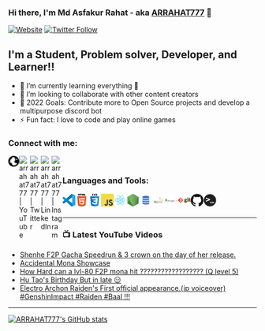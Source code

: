 ### Hi there, I'm Md Asfakur Rahat - aka [ARRAHAT777][website] 👋 

[![Website](https://img.shields.io/website?label=arrahat777gaming.com&style=for-the-badge&url=https%3A%2F%2Far-rahat.github.io/arrahat777gaming/)](https://ar-rahat.github.io/arrahat777gaming/)
[![Twitter Follow](https://img.shields.io/twitter/follow/arrahat777?color=1DA1F2&logo=twitter&style=for-the-badge)](https://twitter.com/intent/follow?original_referer=https%3A%2F%2Fgithub.com%2Farrahat777&screen_name=arrahat777)

## I'm a Student, Problem solver, Developer, and Learner!!

- 🌱 I’m currently learning everything 🤣
- 👯 I’m looking to collaborate with other content creators
- 🥅 2022 Goals: Contribute more to Open Source projects and develop a multipurpose discord bot
- ⚡ Fun fact: I love to code and play online games

### Connect with me:

[<img align="left" alt="arrahat777.com" width="22px" src="https://raw.githubusercontent.com/iconic/open-iconic/master/svg/globe.svg" />][website]
[<img align="left" alt="arrahat777 | YouTube" width="22px" src="https://cdn.jsdelivr.net/npm/simple-icons@v3/icons/youtube.svg" />][youtube]
[<img align="left" alt="arrahat777 | Twitter" width="22px" src="https://cdn.jsdelivr.net/npm/simple-icons@v3/icons/twitter.svg" />][twitter]
[<img align="left" alt="arrahat777 | LinkedIn" width="22px" src="https://cdn.jsdelivr.net/npm/simple-icons@v3/icons/linkedin.svg" />][linkedin]
[<img align="left" alt="arrahat777 | Instagram" width="22px" src="https://cdn.jsdelivr.net/npm/simple-icons@v3/icons/instagram.svg" />][instagram]

<br />

### Languages and Tools:

[<img align="left" alt="Visual Studio Code" width="26px" src="https://raw.githubusercontent.com/github/explore/80688e429a7d4ef2fca1e82350fe8e3517d3494d/topics/visual-studio-code/visual-studio-code.png" />][Vscode]
[<img align="left" alt="HTML5" width="26px" src="https://raw.githubusercontent.com/github/explore/80688e429a7d4ef2fca1e82350fe8e3517d3494d/topics/html/html.png" />][HTML5]
[<img align="left" alt="CSS3" width="26px" src="https://raw.githubusercontent.com/github/explore/80688e429a7d4ef2fca1e82350fe8e3517d3494d/topics/css/css.png" />][CSS3]
[<img align="left" alt="JavaScript" width="26px" src="https://raw.githubusercontent.com/github/explore/80688e429a7d4ef2fca1e82350fe8e3517d3494d/topics/javascript/javascript.png" />][JS]
[<img align="left" alt="React" width="26px" src="https://raw.githubusercontent.com/github/explore/80688e429a7d4ef2fca1e82350fe8e3517d3494d/topics/react/react.png" />][Reactjs]
[<img align="left" alt="Node.js" width="26px" src="https://raw.githubusercontent.com/github/explore/80688e429a7d4ef2fca1e82350fe8e3517d3494d/topics/nodejs/nodejs.png" />][Nodejs]
[<img align="left" alt="SQL" width="26px" src="https://raw.githubusercontent.com/github/explore/80688e429a7d4ef2fca1e82350fe8e3517d3494d/topics/sql/sql.png" />][SQL]
[<img align="left" alt="MySQL" width="26px" src="https://raw.githubusercontent.com/github/explore/80688e429a7d4ef2fca1e82350fe8e3517d3494d/topics/mysql/mysql.png" />][MySql]
[<img align="left" alt="MongoDB" width="26px" src="https://raw.githubusercontent.com/github/explore/80688e429a7d4ef2fca1e82350fe8e3517d3494d/topics/mongodb/mongodb.png" />][MongoDB]
[<img align="left" alt="Git" width="26px" src="https://raw.githubusercontent.com/github/explore/80688e429a7d4ef2fca1e82350fe8e3517d3494d/topics/git/git.png" />][Git]
[<img align="left" alt="GitHub" width="26px" src="https://raw.githubusercontent.com/github/explore/78df643247d429f6cc873026c0622819ad797942/topics/github/github.png" />][Github]
[<img align="left" alt="Terminal" width="26px" src="https://raw.githubusercontent.com/github/explore/80688e429a7d4ef2fca1e82350fe8e3517d3494d/topics/terminal/terminal.png" />][Terminal]

<br />
<br />

---

### 📺 Latest YouTube Videos

<!-- YOUTUBE:START -->
- [Shenhe F2P Gacha Speedrun &amp; 3 crown on the day of her release.](https://www.youtube.com/watch?v=Gw0Bb9kH7qk)
- [Accidental Mona Showcase](https://www.youtube.com/watch?v=aqcmhLzyPlY)
- [How Hard can a lvl-80 F2P mona hit ?????????????????? &lpar;Q level 5&rpar;](https://www.youtube.com/watch?v=Zvz8DXJxNZ8)
- [Hu Tao&#39;s Birthday But in late 😑](https://www.youtube.com/watch?v=fhO4yYRZOTQ)
- [Electro Archon Raiden&#39;s First official appearance.&lpar;jp voiceover&rpar; #GenshinImpact #Raiden #Baal !!!](https://www.youtube.com/watch?v=dUd4fvTjwRQ)
<!-- YOUTUBE:END -->

---

[![ARRAHAT777's GitHub stats](https://github-readme-stats.vercel.app/api?username=AR-Rahat&count_private=true&show_icons=true&theme=tokyonight)][linkedin]

[website]: https://ar-rahat.github.io/arrahat777gaming/
[twitter]: https://twitter.com/arrahat777
[youtube]: https://www.youtube.com/channel/UCn0UHBcjhD7yKU6Nx77s9DQ
[instagram]: https://www.instagram.com/arrahat7/
[linkedin]: https://www.linkedin.com/in/arrahat777/
[Vscode]: https://code.visualstudio.com/download
[HTML5]: https://en.wikipedia.org/wiki/HTML5
[CSS3]: https://en.wikipedia.org/wiki/CSS
[JS]: https://en.wikipedia.org/wiki/JavaScript
[Reactjs]: https://reactjs.org/
[Nodejs]: https://nodejs.org/en/download/
[SQL]: https://en.wikipedia.org/wiki/SQL
[MySql]: https://www.mysql.com/downloads/
[MongoDB]: https://docs.mongodb.com/
[Git]: https://git-scm.com/
[Github]: https://github.com/
[Terminal]: https://en.wikipedia.org/wiki/Terminal
